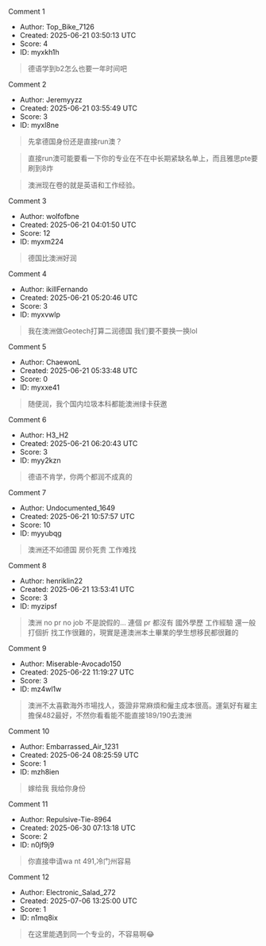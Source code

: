 Comment 1

- Author: Top_Bike_7126
- Created: 2025-06-21 03:50:13 UTC
- Score: 4
- ID: myxkh1h

> 德语学到b2怎么也要一年时间吧

Comment 2

- Author: Jeremyyzz
- Created: 2025-06-21 03:55:49 UTC
- Score: 3
- ID: myxl8ne

> 先拿德国身份还是直接run澳？

> 直接run澳可能要看一下你的专业在不在中长期紧缺名单上，而且雅思pte要刷到8炸

> 澳洲现在卷的就是英语和工作经验。

Comment 3

- Author: wolfofbne
- Created: 2025-06-21 04:01:50 UTC
- Score: 12
- ID: myxm224

> 德国比澳洲好润

Comment 4

- Author: ikillFernando
- Created: 2025-06-21 05:20:46 UTC
- Score: 3
- ID: myxvwlp

> 我在澳洲做Geotech打算二润德国 我们要不要换一换lol

Comment 5

- Author: ChaewonL
- Created: 2025-06-21 05:33:48 UTC
- Score: 0
- ID: myxxe41

> 随便润，我个国内垃圾本科都能澳洲绿卡获邀

Comment 6

- Author: H3_H2
- Created: 2025-06-21 06:20:43 UTC
- Score: 3
- ID: myy2kzn

> 德语不肯学，你两个都润不成真的

Comment 7

- Author: Undocumented_1649
- Created: 2025-06-21 10:57:57 UTC
- Score: 10
- ID: myyubqg

> 澳洲还不如德国 房价死贵 工作难找

Comment 8

- Author: henriklin22
- Created: 2025-06-21 13:53:41 UTC
- Score: 3
- ID: myzipsf

> 澳洲 no pr no job 不是說假的… 連個 pr 都沒有 國外學歷 工作經驗 還一般打個折 找工作很難的，現實是連澳洲本土畢業的學生想移民都很難的

Comment 9

- Author: Miserable-Avocado150
- Created: 2025-06-22 11:19:27 UTC
- Score: 3
- ID: mz4wl1w

> 澳洲不太喜歡海外市場找人，簽證非常麻煩和僱主成本很高。運氣好有雇主擔保482最好，不然你看看能不能直接189/190去澳洲

Comment 10

- Author: Embarrassed_Air_1231
- Created: 2025-06-24 08:25:59 UTC
- Score: 1
- ID: mzh8ien

> 嫁给我 我给你身份

Comment 11

- Author: Repulsive-Tie-8964
- Created: 2025-06-30 07:13:18 UTC
- Score: 2
- ID: n0jf9j9

> 你直接申请wa nt 491,冷门州容易

Comment 12

- Author: Electronic_Salad_272
- Created: 2025-07-06 13:25:00 UTC
- Score: 1
- ID: n1mq8ix

> 在这里能遇到同一个专业的，不容易啊😂
